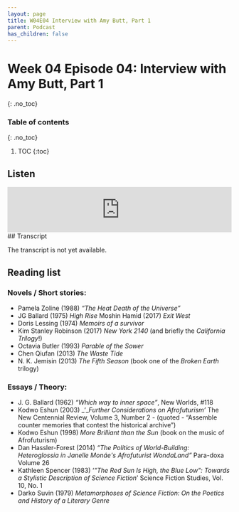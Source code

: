 ```yaml
---
layout: page
title: W04E04 Interview with Amy Butt, Part 1
parent: Podcast
has_children: false
---
```


# Week 04 Episode 04: Interview with Amy Butt, Part 1
{: .no_toc}

### Table of contents
{: .no_toc}

1. TOC
{:toc}

## Listen

<iframe src="https://anchor.fm/olliepalmer/embed/episodes/Week-4-Episode-4-Interview-with-Amy-Butt--part-1-edmmdf" height="102px" width="100%" frameborder="0" scrolling="no"></iframe>
## Transcript

The transcript is not yet available.

## Reading list

### Novels / Short stories:

- Pamela Zoline (1988) _“The Heat Death of the Universe”_
- JG Ballard (1975) _High Rise_
Moshin Hamid (2017) _Exit West_
- Doris Lessing (1974) _Memoirs of a survivor_
- Kim Stanley Robinson (2017) _New York 2140_ (and briefly the _California Trilogy_!)
- Octavia Butler (1993) _Parable of the Sower_
- Chen Qiufan (2013) _The Waste Tide_
- N. K. Jemisin (2013) _The Fifth Season_ (book one of the _Broken Earth_ trilogy)

### Essays / Theory:

- J. G. Ballard (1962) _“Which way to inner space”_, New Worlds, \#118
- Kodwo Eshun (2003) _‘__Further Considerations on Afrofuturism’_ The New Centennial Review, Volume 3, Number 2 - (quoted -  “Assemble counter memories that contest the historical archive”)
- Kodwo Eshun (1998) _More Brilliant than the Sun_ (book on the music of Afrofuturism)
- Dan Hassler-Forest (2014) _“The Politics of World-Building: Heteroglossia in Janelle Monáe's Afrofuturist WondaLand”_ Para-doxa Volume 26
- Kathleen Spencer (1983) ‘_"The Red Sun Is High, the Blue Low": Towards a Stylistic Description of Science Fiction_’ Science Fiction Studies, Vol. 10, No. 1
- Darko Suvin (1979) _Metamorphoses of Science Fiction: On the Poetics and History of a Literary Genre_
